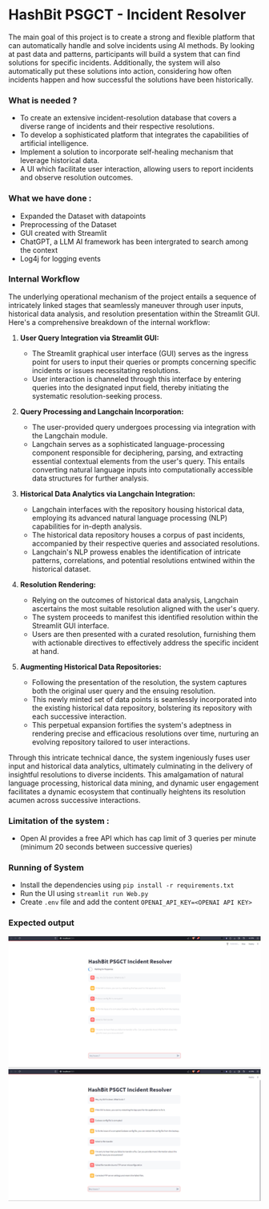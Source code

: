 # HashBit PSGCT - Incident Resolver

The main goal of this project is to create a strong and flexible platform that can automatically handle and solve incidents using AI methods. By looking at past data and patterns, participants will build a system that can find solutions for specific incidents. Additionally, the system will also automatically put these solutions into action, considering how often incidents happen and how successful the solutions have been historically.

### What is needed ?

- To create an extensive incident-resolution database that covers a diverse range of incidents and their respective resolutions.
- To develop a sophisticated platform that integrates the capabilities of artificial intelligence.
- Implement a solution to incorporate self-healing mechanism that leverage historical data.
- A UI which facilitate user interaction, allowing users to report incidents and observe resolution outcomes.

### What we have done :

- Expanded the Dataset with datapoints
- Preprocessing of the Dataset
- GUI created with Streamlit
- ChatGPT, a LLM AI framework has been intergrated to search among the context
- Log4j for logging events

### Internal Workflow

The underlying operational mechanism of the project entails a sequence of intricately linked stages that seamlessly maneuver through user inputs, historical data analysis, and resolution presentation within the Streamlit GUI. Here's a comprehensive breakdown of the internal workflow:

1. **User Query Integration via Streamlit GUI:**

   - The Streamlit graphical user interface (GUI) serves as the ingress point for users to input their queries or prompts concerning specific incidents or issues necessitating resolutions.
   - User interaction is channeled through this interface by entering queries into the designated input field, thereby initiating the systematic resolution-seeking process.

2. **Query Processing and Langchain Incorporation:**

   - The user-provided query undergoes processing via integration with the Langchain module.
   - Langchain serves as a sophisticated language-processing component responsible for deciphering, parsing, and extracting essential contextual elements from the user's query. This entails converting natural language inputs into computationally accessible data structures for further analysis.

3. **Historical Data Analytics via Langchain Integration:**

   - Langchain interfaces with the repository housing historical data, employing its advanced natural language processing (NLP) capabilities for in-depth analysis.
   - The historical data repository houses a corpus of past incidents, accompanied by their respective queries and associated resolutions.
   - Langchain's NLP prowess enables the identification of intricate patterns, correlations, and potential resolutions entwined within the historical dataset.

4. **Resolution Rendering:**

   - Relying on the outcomes of historical data analysis, Langchain ascertains the most suitable resolution aligned with the user's query.
   - The system proceeds to manifest this identified resolution within the Streamlit GUI interface.
   - Users are then presented with a curated resolution, furnishing them with actionable directives to effectively address the specific incident at hand.

5. **Augmenting Historical Data Repositories:**
   - Following the presentation of the resolution, the system captures both the original user query and the ensuing resolution.
   - This newly minted set of data points is seamlessly incorporated into the existing historical data repository, bolstering its repository with each successive interaction.
   - This perpetual expansion fortifies the system's adeptness in rendering precise and efficacious resolutions over time, nurturing an evolving repository tailored to user interactions.

Through this intricate technical dance, the system ingeniously fuses user input and historical data analytics, ultimately culminating in the delivery of insightful resolutions to diverse incidents. This amalgamation of natural language processing, historical data mining, and dynamic user engagement facilitates a dynamic ecosystem that continually heightens its resolution acumen across successive interactions.

### Limitation of the system :

- Open AI provides a free API which has cap limit of 3 queries per minute (minimum 20 seconds between successive queries)

### Running of System

- Install the dependencies using `pip install -r requirements.txt`
- Run the UI using `streamlit run Web.py`
- Create `.env` file and add the content `OPENAI_API_KEY=<OPENAI API KEY>`

### Expected output

![generating](./output/Generating.png)
![generated](./output/Generated.png)
